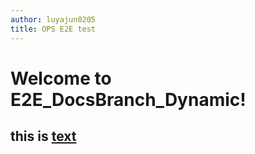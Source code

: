 ```yaml
---
author: luyajun0205
title: OPS E2E test
---
```


# Welcome to E2E_DocsBranch_Dynamic!

## this is [text](./text)
